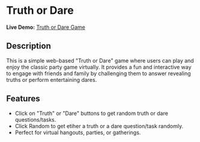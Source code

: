 # Truth or Dare

**Live Demo:** [Truth or Dare Game]([https://snazzy-quokka-9e8ad2.netlify.app](https://play-truth-or-dare.netlify.app/))

## Description

This is a simple web-based "Truth or Dare" game where users can play and enjoy the classic party game virtually. It provides a fun and interactive way to engage with friends and family by challenging them to answer revealing truths or perform entertaining dares.

## Features

- Click on "Truth" or "Dare" buttons to get random truth or dare questions/tasks.
- Click Random to get etiher a truth or a dare question/task randomly.
- Perfect for virtual hangouts, parties, or gatherings.



